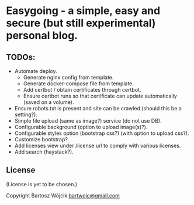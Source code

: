 # Easygoing - a simple, easy and secure (but still experimental) personal blog.
## TODOs:
- Automate deploy.
  - Generate nginx config from template.
  - Generate docker-compose file from template.
  - Add certbot / obtain certificates through certbot.
  - Ensure certbot runs so that certificate can update automatically (saved on a volume).
- Ensure robots.txt is present and site can be crawled (should this be a setting?).
- Simple file upload (same as image?) service (do not use DB).
- Configurable background (option to upload image(s)?).
- Configurable styles option (bootstrap css?) (with option to upload css?).
- Customize bootstrap?
- Add licenses view under /license url to comply with various licenses.
- Add search (haystack?).

## License
(License is yet to be chosen.)

Copyright Bartosz Wójcik <bartwojc@gmail.com>

